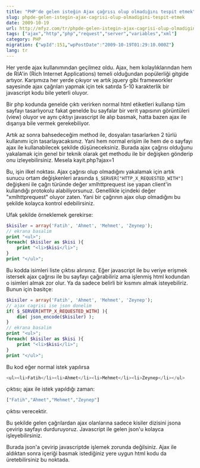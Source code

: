 ```yaml
---
title: "PHP'de gelen isteğin Ajax çağrısı olup olmadığını tespit etmek"
slug: phpde-gelen-istegin-ajax-cagrisi-olup-olmadigini-tespit-etmek
date: 2009-10-19
url: http://mfyz.com/tr/phpde-gelen-istegin-ajax-cagrisi-olup-olmadigini-tespit-etmek/
tags: ["ajax","http","php","request","server","variables","xml"]
category: PHP
migration: {"wpId":151,"wpPostDate":"2009-10-19T01:29:10.000Z"}
lang: tr
---
```


Her yerde ajax kullanımından geçilmez oldu. Ajax, hem kolaylıklarından hem de RIA'in (Rich Internet Applications) temeli olduğundan popülerliği gitgide artıyor. Karşımıza her yerde çıkıyor ve artık jquery gibi frameworkler sayesinde ajax çağrıları yapmak için tek satırda 5-10 karakterlik bir javascript kodu bile yeterli oluyor.

Bir php kodunda genelde çıktı verirken normal html etiketleri kullanıp tüm sayfayı tasarlıyoruz fakat genelde bu sayfalar bir verit yapısının görüntüleri (view) oluyor ve aynı çıktıyı javascript ile alıp basmak, hatta bazen ajax ile dışarıya bile vermek gerekebiliyor.

Artık az sonra bahsedeceğim method ile, dosyaları tasarlarken 2 türlü kullanımı için tasarlayacaksınız. Yani hem normal erişim ile hem de o sayfayı ajax ile kullanabilecek şekilde düşüneceksiniz. Burada ajax çağrısı olduğunu yakalamak için genel bir teknik olarak get methodu ile bir değişken gönderip onu izleyebilirsiniz. Mesela kayit.php?ajax=1

Bu, işin ilkel noktası. Ajax çağrısı olup olmadığını yakalamak için artık sunucu ortam değişkenleri arasında `$_SERVER["HTTP_X_REQUESTED_WITH"]` değişkeni ile çağrı türünde değer xmlhttprequest ise yapan client'in kullandığı protokolu alabiliyorsunuz. Genellikle içindeki değer "xmlhttprequest" oluyor zaten. Yani bir çağrının ajax olup olmadığını bu şekilde kolayca kontrol edebilirsiniz.

Ufak şekilde örneklemek gerekirse:
```php
$kisiler = array('Fatih', 'Ahmet', 'Mehmet', 'Zeynep');
// ekrana basalim
print "<ul>";
foreach( $kisiler as $kisi ){
    print "<li>$kisi</li>";
}
print "</ul>";

```
Bu kodda isimleri liste çıktısı alırsınız. Eğer javascript ile bu veriye erişmek istersek ajax çağrısı ile bu sayfayı çağırabiliriz ama işlenmiş html kodundan o isimleri almak zor olur. Ya da sadece belirli bir kısmını almak isteyebiliriz. Bunun için basitçe:
```php
$kisiler = array('Fatih', 'Ahmet', 'Mehmet', 'Zeynep');
// ajax cagrisi ise json donelim
if( $_SERVER[HTTP_X_REQUESTED_WITH] ){
    die( json_encode($kisiler) );
}
// ekrana basalim
print "<ul>";
foreach( $kisiler as $kisi ){
    print "<li>$kisi</li>";
}
print "</ul>";

```
Bu kod eğer normal istek yapılırsa
```php
<ul><li>Fatih</li><li>Ahmet</li><li>Mehmet</li><li>Zeynep</li></ul>

```
çıktısı; ajax ile istek yapıldığı zaman:
```php
["Fatih","Ahmet","Mehmet","Zeynep"]
```
çıktısı verecektir.

Bu şekilde gelen çağrılardan ajax olanlarına sadece kisiler dizisini jsona çevirip sayfayı durduruyoruz. Javascript ile gelen json'u kolayca işleyebilirsiniz.

Burada json'a çevirip javascriptde işlemek zorunda değilsiniz. Ajax ile aldıktan sonra içeriği basmak istediğiniz yere uygun html kodu da üretebilirsiniz bu noktada.